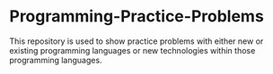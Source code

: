 # Programming-Practice-Problems

This repository is used to show practice problems with either new or existing programming languages or new technologies within those programming languages.
